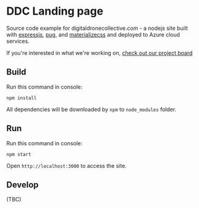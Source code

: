 DDC Landing page
==================

Source code example for digitaldronecollective.com - a nodejs site built with [expressjs](https://github.com/expressjs/express), [pug](https://pugjs.org), and [materializecss](https://materializecss.com) and deployed to Azure cloud services. 

If you're interested in what we're working on, [check out our project board](https://github.com/sugaroverflow/digital-drone-collective-site/projects/1)

Build
-----

Run this command in console:

```
npm install
```

All dependencies will be downloaded by `npm` to `node_modules` folder.

Run
---

Run this command in console:

```
npm start
```

Open `http://localhost:3000` to access the site. 

Develop
---

(TBC)

